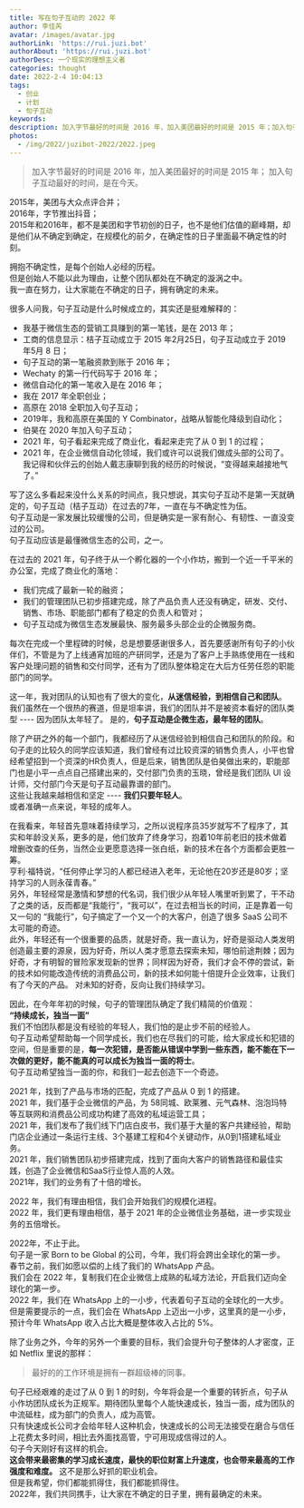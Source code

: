 ```yaml
---
title: 写在句子互动的 2022 年
author: 李佳芮
avatar: /images/avatar.jpg
authorLink: 'https://rui.juzi.bot'
authorAbout: 'https://rui.juzi.bot'
authorDesc: 一个现实的理想主义者
categories: thought
date: 2022-2-4 10:04:13
tags:
  - 创业
  - 计划
  - 句子互动
keywords:
description: 加入字节最好的时间是 2016 年，加入美团最好的时间是 2015 年；加入句子互动最好的时间，是在今天。
photos:
  - /img/2022/juzibot-2022/2022.jpeg
---
```

> 加入字节最好的时间是 2016 年，加入美团最好的时间是 2015 年；
> 加入句子互动最好的时间，是在今天。

2015年，美团与大众点评合并；  
2016年，字节推出抖音；  
2015年和2016年，都不是美团和字节初创的日子，也不是他们估值的巅峰期，却是他们从不确定到确定，在规模化的前夕，在确定性的日子里面最不确定性的时刻。  

拥抱不确定性，是每个创始人必经的历程。  
但是创始人不能以此为理由，让整个团队都处在不确定的漩涡之中。  
我一直在努力，让大家能在不确定的日子，拥有确定的未来。  

很多人问我，句子互动是什么时候成立的，其实还是挺难解释的：  

- 我基于微信生态的营销工具赚到的第一笔钱，是在 2013 年；  
- 工商的信息显示：桔子互动成立于 2015 年2月25日，句子互动成立于 2019 年5月 8 日；  
- 句子互动的第一笔融资款到账于 2016 年；  
- Wechaty 的第一行代码写于 2016 年；  
- 微信自动化的第一笔收入是在 2016 年；  
- 我在 2017 年全职创业；  
- 高原在 2018 全职加入句子互动；  
- 2019年，我和高原在美国的 Y Combinator，战略从智能化降级到自动化；  
- 伯昊在 2020 年加入句子互动；  
- 2021 年，句子看起来完成了商业化，看起来走完了从 0 到 1 的过程；  
- 2021 年，在企业微信自动化领域，我们或许可以说我们做成头部的公司了。  
我记得和伙伴云的创始人戴志康聊到我的经历的时候说，“变得越来越接地气了。”  

写了这么多看起来没什么关系的时间点，我只想说，其实句子互动不是第一天就确定的，句子互动（桔子互动）在过去的7年，一直在与不确定性为伍。  
句子互动是一家发展比较缓慢的公司，但是确实是一家有耐心、有韧性、一直没变过的公司。  
句子互动应该是最懂微信生态的公司，之一。  

在过去的 2021 年，句子终于从一个孵化器的一个小作坊，搬到一个近一千平米的办公室，完成了商业化的落地：

- 我们完成了最新一轮的融资；
- 我们的管理团队已初步搭建完成，除了产品负责人还没有确定，研发、交付、销售、市场、职能部门都有了稳定的负责人和管对；
- 句子互动成为微信生态发展最快、服务最多头部企业的企微服务商。

每次在完成一个里程碑的时候，总是想要感谢很多人，首先要感谢所有句子的小伙伴们，不管是为了上线通宵加班的产研同学，还是为了客户上手熟练使用在一线和客户处理问题的销售和交付同学，还有为了团队整体稳定在大后方任劳任怨的职能部门的同学。  

这一年，我对团队的认知也有了很大的变化，**从迷信经验，到相信自己和团队**。  
我们虽然在一个很热的赛道，但是坦率讲，我们的团队并不是被资本看好的团队类型 ---- 因为团队太年轻了。
是的，**句子互动是企微生态，最年轻的团队**。  

除了产研之外的每一个部门，我都经历了从迷信经验到相信自己和团队的阶段。和句子走的比较久的同学应该知道，我们曾经有过比较资深的销售负责人，小平也曾经希望招到一个资深的HR负责人，但是后来，销售团队是伯昊做出来的，职能部门也是小平一点点自己搭建出来的，交付部门负责的玉晓，曾经是我们团队 UI 设计师，交付部门今天是句子互动最靠谱的部门。  
这些让我越来越相信和坚定 ----  **我们只要年轻人**。  
或者准确一点来说，年轻的成年人。  

在我看来，年轻首先意味着持续学习，之所以说程序员35岁就写不了程序了，其实和年龄没关系，更多的是，他们放弃了终身学习，抱着10年前老旧的技术做着增删改查的任务，当然企业更愿意选择一张白纸，新的技术在各个方面都会更胜一筹。  
亨利·福特说，“任何停止学习的人都已经进入老年，无论他在20岁还是80岁；坚持学习的人则永葆青春。”  
另外，年轻经常是激情和梦想的代名词，我们很少从年轻人嘴里听到累了，干不动了之类的话，反而都是“我能行”，“我可以”，在过去相当长的时间，正是靠着一句又一句的 “我能行”，句子搞定了一个又一个的大客户，创造了很多 SaaS 公司不太可能的奇迹。  
此外，年轻还有一个很重要的品质，就是好奇。我一直认为，好奇是驱动人类发明创造最主要的源泉，因为好奇，所以人类才愿意去探索未知，哪怕前途荆棘；因为好奇，才有明智的冒险家发现新的世界；同样因为好奇，我们才会不停的尝试，新的技术如何能改造传统的消费品公司，新的技术如何能十倍提升企业效率，让我们有了今天的产品。
对未知的好奇，反向让我们持续学习。  

因此，在今年年初的时候，句子的管理团队确定了我们精简的价值观：  
__**“持续成长，独当一面”**__  
我们不怕团队都是没有经验的年轻人，我们怕的是止步不前的经验人。  
句子互动希望帮助每一个同学成长，我们也在尽我们的可能，给大家成长和犯错的空间，但是重要的是，**每一次犯错，是否能从错误中学到一些东西，能不能在下一次做的更好，能不能真的可以成长为独当一面的将士**。  
句子互动希望独当一面的你，和我们一起去创造下一个奇迹。  

2021 年，找到了产品与市场的匹配，完成了产品从 0 到 1 的搭建。  
2021 年，我们基于企业微信的产品，为 58同城、欧莱雅、元气森林、泡泡玛特等互联网和消费品公司成功构建了高效的私域运营工具；  
2021 年，我们发布了我们线下门店白皮书，我们基于大量的客户共建经验，帮助门店企业通过一条运行主线、3个基建工程和4个关键动作，从0到1搭建私域业务。  
2021 年，我们销售团队初步搭建完成，找到了面向大客户的销售路径和最佳实践，创造了企业微信和SaaS行业惊人高的人效。  
2021年，我们的业务有了十倍的增长。  

2022 年，我们有理由相信，我们会开始我们的规模化进程。  
2022 年，我们更有理由相信，基于 2021 年的企业微信业务基础，进一步实现业务的五倍增长。  

2022年，不止于此。  
句子是一家 Born to be Global 的公司，今年，我们将会跨出全球化的第一步。  
春节之前，我们如愿以偿的上线了我们的 WhatsApp 产品。  
我们会在 2022 年，复制我们在企业微信上成熟的私域方法论，开启我们迈向全球化的第一步。  
2022 年，我们在 WhatsApp 上的一小步，代表着句子互动的全球化的一大步。  
但是需要提示的一点，我们会在 WhatsApp 上迈出一小步，这里真的是一小步，预计今年 WhatsApp 收入占比大概是整体收入占比的 5%。  

除了业务之外，今年的另外一个重要的目标，我们会提升句子整体的人才密度，正如 Netflix 里说的那样：  
> 最好的的工作环境是拥有一群超级棒的同事。

句子已经艰难的走过了从 0 到 1 的时刻，今年将会是一个重要的转折点，句子从小作坊团队成长为正规军。期待团队里每个人能快速成长，独当一面，成为团队的中流砥柱，成为部门的负责人，成为高管。  
只有快速成长公司才会给年轻人这种机会，快速成长的公司无法接受在磨合与信任上花费太多时间，相比去外面找高管，宁可用现成信得过的人。  
句子今天刚好有这样的机会。  
**这会带来最密集的学习成长速度，最快的职位财富上升速度，也会带来最高的工作强度和难度。**
这不是那么好抓的职业机会。  
但是我希望，你们都能抓得住，我们都能抓得住。  
2022年，我们共同携手，让大家在不确定的日子里，拥有最确定的未来。  
